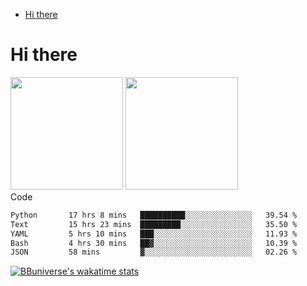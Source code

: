 <!--ts-->
* [Hi there](#hi-there)

<!-- Created by https://github.com/ekalinin/github-markdown-toc -->
<!-- Added by: runner, at: Wed Sep 27 04:19:34 UTC 2023 -->

<!--te-->


# Hi there

<!--
**BBuniverse/BBuniverse** is a ✨ _special_ ✨ repository because its `README.md` (this file) appears on your GitHub profile.

Here are some ideas to get you started:

- 🔭 I’m currently working on ...
- 🌱 I’m currently learning ...
- 👯 I’m looking to collaborate on ...
- 🤔 I’m looking for help with ...
- 💬 Ask me about ...
- 📫 How to reach me: ...
- 😄 Pronouns: ...
- ⚡ Fun fact: ...
-->


<div display="flex">
  <img src="https://github-readme-stats.vercel.app/api?username=BBuniverse&show_icons=true&count_private=true&theme=radical&hide_border=true" height="180"/>
  <img src="https://github-readme-stats.vercel.app/api/top-langs/?username=BBuniverse&layout=compact&theme=radical&hide_border=true" height="180"/>
</div
     

## Code
<!--START_SECTION:waka-->

```txt
Python       17 hrs 8 mins   ██████████░░░░░░░░░░░░░░░   39.54 %
Text         15 hrs 23 mins  █████████░░░░░░░░░░░░░░░░   35.50 %
YAML         5 hrs 10 mins   ███░░░░░░░░░░░░░░░░░░░░░░   11.93 %
Bash         4 hrs 30 mins   ██▓░░░░░░░░░░░░░░░░░░░░░░   10.39 %
JSON         58 mins         ▓░░░░░░░░░░░░░░░░░░░░░░░░   02.26 %
```

<!--END_SECTION:waka-->
     
[![BBuniverse's wakatime stats](https://github-readme-stats.vercel.app/api/wakatime?username=BBuniverse)](https://github.com/anuraghazra/github-readme-stats)
